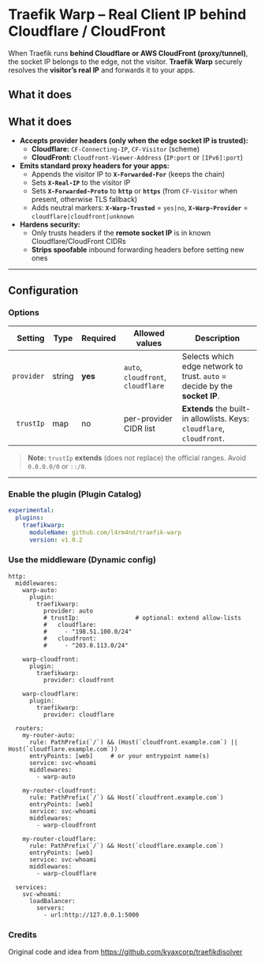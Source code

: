 # Traefik Warp – Real Client IP behind Cloudflare / CloudFront

When Traefik runs **behind Cloudflare or AWS CloudFront (proxy/tunnel)**, the socket IP belongs to the edge, not the visitor. **Traefik Warp** securely resolves the **visitor’s real IP** and forwards it to your apps.

## What it does

## What it does

- **Accepts provider headers (only when the edge socket IP is trusted):**
  - **Cloudflare:** `CF-Connecting-IP`, `CF-Visitor` (scheme)
  - **CloudFront:** `Cloudfront-Viewer-Address` (`IP:port` or `[IPv6]:port`)
- **Emits standard proxy headers for your apps:**
  - Appends the visitor IP to **`X-Forwarded-For`** (keeps the chain)
  - Sets **`X-Real-IP`** to the visitor IP
  - Sets **`X-Forwarded-Proto`** to **`http`** or **`https`** (from `CF-Visitor` when present, otherwise TLS fallback)
  - Adds neutral markers: **`X-Warp-Trusted`** = `yes|no`, **`X-Warp-Provider`** = `cloudflare|cloudfront|unknown`
- **Hardens security:**
  - Only trusts headers if the **remote socket IP** is in known Cloudflare/CloudFront CIDRs
  - **Strips spoofable** inbound forwarding headers before setting new ones

---

## Configuration

### Options

| Setting    | Type   | Required | Allowed values                      | Description                                                                 |
|-----------:|--------|----------|-------------------------------------|-----------------------------------------------------------------------------|
| `provider` | string | **yes**  | `auto`, `cloudfront`, `cloudflare`  | Selects which edge network to trust. `auto` = decide by the **socket IP**. |
| `trustIp`  | map    | no       | per-provider CIDR list              | **Extends** the built-in allowlists. Keys: `cloudflare`, `cloudfront`.     |

> **Note:** `trustIp` **extends** (does not replace) the official ranges. Avoid `0.0.0.0/0` or `::/0`.

---

### Enable the plugin (Plugin Catalog)

```yaml
experimental:
  plugins:
    traefikwarp:
      moduleName: github.com/l4rm4nd/traefik-warp
      version: v1.0.2
````

### Use the middleware (Dynamic config)

````
http:
  middlewares:
    warp-auto:
      plugin:
        traefikwarp:
          provider: auto
          # trustIp:                # optional: extend allow-lists
          #   cloudflare:
          #     - "198.51.100.0/24"
          #   cloudfront:
          #     - "203.0.113.0/24"

    warp-cloudfront:
      plugin:
        traefikwarp:
          provider: cloudfront

    warp-cloudflare:
      plugin:
        traefikwarp:
          provider: cloudflare

  routers:
    my-router-auto:
      rule: PathPrefix(`/`) && (Host(`cloudfront.example.com`) || Host(`cloudflare.example.com`))
      entryPoints: [web]     # or your entrypoint name(s)
      service: svc-whoami
      middlewares:
        - warp-auto

    my-router-cloudfront:
      rule: PathPrefix(`/`) && Host(`cloudfront.example.com`)
      entryPoints: [web]
      service: svc-whoami
      middlewares:
        - warp-cloudfront

    my-router-cloudflare:
      rule: PathPrefix(`/`) && Host(`cloudflare.example.com`)
      entryPoints: [web]
      service: svc-whoami
      middlewares:
        - warp-cloudflare

  services:
    svc-whoami:
      loadBalancer:
        servers:
          - url:http://127.0.0.1:5000
````

### Credits

Original code and idea from https://github.com/kyaxcorp/traefikdisolver

